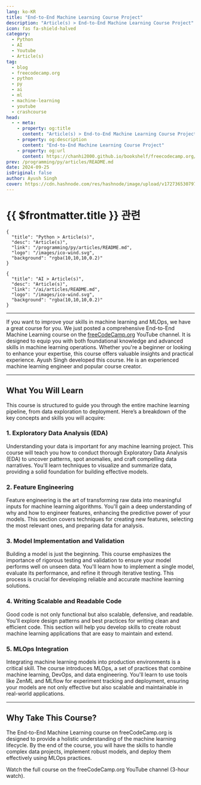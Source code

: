 ```yaml
---
lang: ko-KR
title: "End-to-End Machine Learning Course Project"
description: "Article(s) > End-to-End Machine Learning Course Project"
icon: fas fa-shield-halved
category: 
  - Python
  - AI
  - Youtube
  - Article(s)
tag: 
  - blog
  - freecodecamp.org
  - python
  - py
  - ai
  - ml
  - machine-learning
  - youtube
  - crashcourse
head:
  - - meta:
    - property: og:title
      content: "Article(s) > End-to-End Machine Learning Course Project"
    - property: og:description
      content: "End-to-End Machine Learning Course Project"
    - property: og:url
      content: https://chanhi2000.github.io/bookshelf/freecodecamp.org/end-to-end-machine-learning-course-project.html
prev: /programming/py/articles/README.md
date: 2024-09-25
isOriginal: false
author: Ayush Singh
cover: https://cdn.hashnode.com/res/hashnode/image/upload/v1727365307979/f9db317b-7a72-40e8-a805-6515692e6b1c.jpeg
---
```


# {{ $frontmatter.title }} 관련

```component VPCard
{
  "title": "Python > Article(s)",
  "desc": "Article(s)",
  "link": "/programming/py/articles/README.md",
  "logo": "/images/ico-wind.svg",
  "background": "rgba(10,10,10,0.2)"
}
```

```component VPCard
{
  "title": "AI > Article(s)",
  "desc": "Article(s)",
  "link": "/ai/articles/README.md",
  "logo": "/images/ico-wind.svg",
  "background": "rgba(10,10,10,0.2)"
}
```

---

<SiteInfo
  name="End-to-End Machine Learning Course Project"
  desc="If you want to improve your skills in machine learning and MLOps, we have a great course for you. We just posted a comprehensive End-to-End Machine Learning course on the freeCodeCamp.org YouTube channel. It is designed to equip you with both foundat..."
  url="https://freecodecamp.org/news/end-to-end-machine-learning-course-project/"
  logo="https://cdn.freecodecamp.org/universal/favicons/favicon.ico"
  preview="https://cdn.hashnode.com/res/hashnode/image/upload/v1727365307979/f9db317b-7a72-40e8-a805-6515692e6b1c.jpeg"/>

If you want to improve your skills in machine learning and MLOps, we have a great course for you. We just posted a comprehensive End-to-End Machine Learning course on the [<FontIcon icon="fa-brands fa-free-code-camp"/>freeCodeCamp.org](http://freeCodeCamp.org) YouTube channel. It is designed to equip you with both foundational knowledge and advanced skills in machine learning operations. Whether you're a beginner or looking to enhance your expertise, this course offers valuable insights and practical experience. Ayush Singh developed this course. He is an experienced machine learning engineer and popular course creator.

---

## What You Will Learn

This course is structured to guide you through the entire machine learning pipeline, from data exploration to deployment. Here’s a breakdown of the key concepts and skills you will acquire:

### 1. Exploratory Data Analysis (EDA)

Understanding your data is important for any machine learning project. This course will teach you how to conduct thorough Exploratory Data Analysis (EDA) to uncover patterns, spot anomalies, and craft compelling data narratives. You'll learn techniques to visualize and summarize data, providing a solid foundation for building effective models.

### 2. Feature Engineering

Feature engineering is the art of transforming raw data into meaningful inputs for machine learning algorithms. You'll gain a deep understanding of why and how to engineer features, enhancing the predictive power of your models. This section covers techniques for creating new features, selecting the most relevant ones, and preparing data for analysis.

### 3. Model Implementation and Validation

Building a model is just the beginning. This course emphasizes the importance of rigorous testing and validation to ensure your model performs well on unseen data. You'll learn how to implement a single model, evaluate its performance, and refine it through iterative testing. This process is crucial for developing reliable and accurate machine learning solutions.

### 4. Writing Scalable and Readable Code

Good code is not only functional but also scalable, defensive, and readable. You'll explore design patterns and best practices for writing clean and efficient code. This section will help you develop skills to create robust machine learning applications that are easy to maintain and extend.

### 5. MLOps Integration

Integrating machine learning models into production environments is a critical skill. The course introduces MLOps, a set of practices that combine machine learning, DevOps, and data engineering. You'll learn to use tools like ZenML and MLflow for experiment tracking and deployment, ensuring your models are not only effective but also scalable and maintainable in real-world applications.

---

## Why Take This Course?

The End-to-End Machine Learning course on freeCodeCamp.org is designed to provide a holistic understanding of the machine learning lifecycle. By the end of the course, you will have the skills to handle complex data projects, implement robust models, and deploy them effectively using MLOps practices.

Watch the full course on the freeCodeCamp.org YouTube channel (3-hour watch).

<VidStack src="youtube/o6vbe5G7xNo" />

